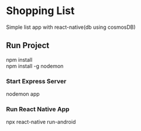 # Shopping List  
Simple list app with react-native(db using cosmosDB)  
## Run Project  
npm install  
npm install -g nodemon  
### Start Express Server  
nodemon app  
### Run React Native App  
npx react-native run-android  

